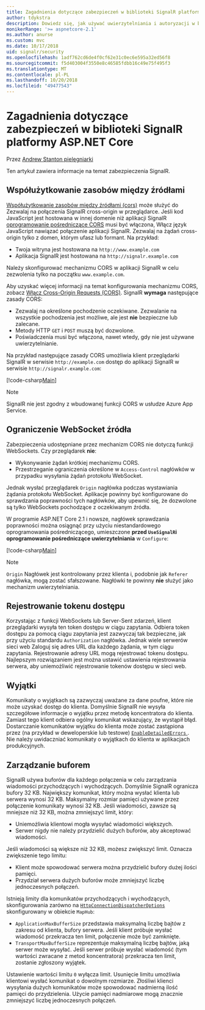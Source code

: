 ```yaml
---
title: Zagadnienia dotyczące zabezpieczeń w biblioteki SignalR platformy ASP.NET Core
author: tdykstra
description: Dowiedz się, jak używać uwierzytelniania i autoryzacji w biblioteki SignalR platformy ASP.NET Core.
monikerRange: '>= aspnetcore-2.1'
ms.author: anurse
ms.custom: mvc
ms.date: 10/17/2018
uid: signalr/security
ms.openlocfilehash: 1adf762cd6de4f0cf62e31c0ec6e595a32ed56f8
ms.sourcegitcommit: f5d403004f3550e8c46585fdbb16c49e75f495f3
ms.translationtype: MT
ms.contentlocale: pl-PL
ms.lasthandoff: 10/20/2018
ms.locfileid: "49477543"
---
```

# <a name="security-considerations-in-aspnet-core-signalr"></a>Zagadnienia dotyczące zabezpieczeń w biblioteki SignalR platformy ASP.NET Core

Przez [Andrew Stanton pielęgniarki](https://twitter.com/anurse)

Ten artykuł zawiera informacje na temat zabezpieczenia SignalR.

## <a name="cross-origin-resource-sharing"></a>Współużytkowanie zasobów między źródłami

[Współużytkowanie zasobów między źródłami (cors)](https://www.w3.org/TR/cors/) może służyć do Zezwalaj na połączenia SignalR cross-origin w przeglądarce. Jeśli kod JavaScript jest hostowana w innej domenie niż aplikacji SignalR [oprogramowanie pośredniczące CORS](xref:security/cors) musi być włączona, Włącz język JavaScript nawiązać połączenie aplikacji SignalR. Zezwalaj na żądań cross-origin tylko z domen, którym ufasz lub formant. Na przykład:

* Twoja witryna jest hostowana na `http://www.example.com`
* Aplikacja SignalR jest hostowana na `http://signalr.example.com`

Należy skonfigurować mechanizmu CORS w aplikacji SignalR w celu zezwolenia tylko na początku `www.example.com`.

Aby uzyskać więcej informacji na temat konfigurowania mechanizmu CORS, zobacz [Włącz Cross-Origin Requests (CORS)](xref:security/cors). SignalR **wymaga** następujące zasady CORS:

* Zezwalaj na określone pochodzenie oczekiwane. Zezwalanie na wszystkie pochodzenia jest możliwe, ale jest **nie** bezpieczne lub zalecane.
* Metody HTTP `GET` i `POST` muszą być dozwolone.
* Poświadczenia musi być włączona, nawet wtedy, gdy nie jest używane uwierzytelnianie.

Na przykład następujące zasady CORS umożliwia klient przeglądarki SignalR w serwisie `http://example.com` dostęp do aplikacji SignalR w serwisie `http://signalr.example.com`:

[!code-csharp[Main](security/sample/Startup.cs?name=snippet1)]

> [!NOTE]
> SignalR nie jest zgodny z wbudowanej funkcji CORS w usłudze Azure App Service.

## <a name="websocket-origin-restriction"></a>Ograniczenie WebSocket źródła

Zabezpieczenia udostępniane przez mechanizm CORS nie dotyczą funkcji WebSockets. Czy przeglądarek **nie**:

* Wykonywanie żądań krótkiej mechanizmu CORS.
* Przestrzeganie ograniczenia określone w `Access-Control` nagłówków w przypadku wysyłania żądań protokołu WebSocket.

Jednak wysłać przeglądarek `Origin` nagłówka podczas wystawiania żądania protokołu WebSocket. Aplikacje powinny być konfigurowane do sprawdzania poprawności tych nagłówków, aby upewnić się, że dozwolone są tylko WebSockets pochodzące z oczekiwanym źródła.

W programie ASP.NET Core 2.1 i nowsze, nagłówek sprawdzania poprawności można osiągnąć przy użyciu niestandardowego oprogramowania pośredniczącego, umieszczone **przed `UseSignalR`i oprogramowanie pośredniczące uwierzytelniania** w `Configure`:

[!code-csharp[Main](security/sample/Startup.cs?name=snippet2)]

> [!NOTE]
> `Origin` Nagłówek jest kontrolowany przez klienta i, podobnie jak `Referer` nagłówka, mogą zostać sfałszowane. Nagłówki te powinny **nie** służyć jako mechanizm uwierzytelniania.

## <a name="access-token-logging"></a>Rejestrowanie tokenu dostępu

Korzystając z funkcji WebSockets lub Server-Sent zdarzeń, klient przeglądarki wysyła ten token dostępu w ciągu zapytania. Odbiera token dostępu za pomocą ciągu zapytania jest zazwyczaj tak bezpieczne, jak przy użyciu standardu `Authorization` nagłówka. Jednak wiele serwerów sieci web Zaloguj się adres URL dla każdego żądania, w tym ciągu zapytania. Rejestrowanie adresy URL mogą rejestrować tokenu dostępu. Najlepszym rozwiązaniem jest można ustawić ustawienia rejestrowania serwera, aby uniemożliwić rejestrowanie tokenów dostępu w sieci web.

## <a name="exceptions"></a>Wyjątki

Komunikaty o wyjątkach są zazwyczaj uważane za dane poufne, które nie może uzyskać dostęp do klienta. Domyślnie SignalR nie wysyła szczegółowe informacje o wyjątku przez metodę koncentratora do klienta. Zamiast tego klient odbiera ogólny komunikat wskazujący, że wystąpił błąd. Dostarczanie komunikatów wyjątku do klienta może zostać zastąpiona przez (na przykład w deweloperskie lub testowe) [ `EnableDetailedErrors` ](xref:signalr/configuration#configure-server-options). Nie należy uwidaczniać komunikaty o wyjątkach do klienta w aplikacjach produkcyjnych.

## <a name="buffer-management"></a>Zarządzanie buforem

SignalR używa buforów dla każdego połączenia w celu zarządzania wiadomości przychodzących i wychodzących. Domyślnie SignalR ogranicza bufory 32 KB. Największy komunikat, który można wysłać klienta lub serwera wynosi 32 KB. Maksymalny rozmiar pamięci używane przez połączenie komunikaty wynosi 32 KB. Jeśli wiadomości, zawsze są mniejsze niż 32 KB, można zmniejszyć limit, który:

* Uniemożliwia klientowi mogła wysyłać wiadomości większych.
* Serwer nigdy nie należy przydzielić dużych buforów, aby akceptować wiadomości.

Jeśli wiadomości są większe niż 32 KB, możesz zwiększyć limit. Oznacza zwiększenie tego limitu:

* Klient może spowodować serwera można przydzielić bufory dużej ilości pamięci.
* Przydział serwera dużych buforów może zmniejszyć liczbę jednoczesnych połączeń.

Istnieją limity dla komunikatów przychodzących i wychodzących, skonfigurowania zarówno na [ `HttpConnectionDispatcherOptions` ](xref:signalr/configuration#configure-server-options) skonfigurowany w obiekcie `MapHub`:

* `ApplicationMaxBufferSize` przedstawia maksymalną liczbę bajtów z zakresu od klienta, bufory serwera. Jeśli klient próbuje wysłać wiadomość przekracza ten limit, połączenie może być zamknięte.
* `TransportMaxBufferSize` reprezentuje maksymalną liczbę bajtów, jaką serwer może wysyłać. Jeśli serwer próbuje wysłać wiadomość (tym wartości zwracane z metod koncentratora) przekracza ten limit, zostanie zgłoszony wyjątek.

Ustawienie wartości limitu `0` wyłącza limit. Usunięcie limitu umożliwia klientowi wysłać komunikat o dowolnym rozmiarze. Złośliwi klienci wysyłania dużych komunikatów może spowodować nadmierną ilość pamięci do przydzielenia. Użycie pamięci nadmiarowe mogą znacznie zmniejszyć liczbę jednoczesnych połączeń.
